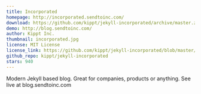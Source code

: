 ```yaml
---
title: Incorporated
homepage: http://incorporated.sendtoinc.com/
download: https://github.com/kippt/jekyll-incorporated/archive/master.zip
demo: http://blog.sendtoinc.com/
author: Kippt Inc.
thumbnail: incorporated.jpg
license: MIT License
license_link: https://github.com/kippt/jekyll-incorporated/blob/master/LICENSE
github_repo: kippt/jekyll-incorporated
stars: 940
---
```


Modern Jekyll based blog. Great for companies, products or anything.
See live at blog.sendtoinc.com
